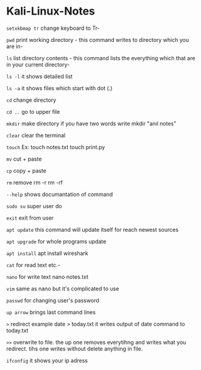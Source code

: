 # Kali-Linux-Notes


`setxkbmap tr` change keyboard to Tr-

`pwd` print working directory - this command writes to directory which you are in-

`ls` list directory contents - this command lists the everything which that are in your current directory-

`ls -l` it shows detailed list

`ls -a` it shows files which start with dot (.)

`cd` change directory

`cd ..`  go to upper file
  
`mkdir` make directory if you have two words write mkdir "anıl notes"

`clear` clear the terminal

`touch` Ex: touch notes.txt  touch print.py

`mv` cut + paste

`cp` copy + paste

`rm`  remove  rm -r   rm -rf

`--help`  shows documantation of command

`sudo su`  super user do

`exit`  exit from user

`apt update` this command will update itself for reach newest sources

`apt upgrade` for whole programs update

`apt install` apt install wireshark

`cat` for read text etc.-

`nano` for write text nano notes.txt

`vim` same as nano but it's complicated to use

`passwd` for changing user's password

`up arrow` brings last command lines

`>`  redirect example date > today.txt   it writes output of date command to today.txt

`>>` overwrite to file. the up one removes everytihng and writes what you redirect. tihs one writes without delete anything in file.

`ifconfig` it shows your ip adress
